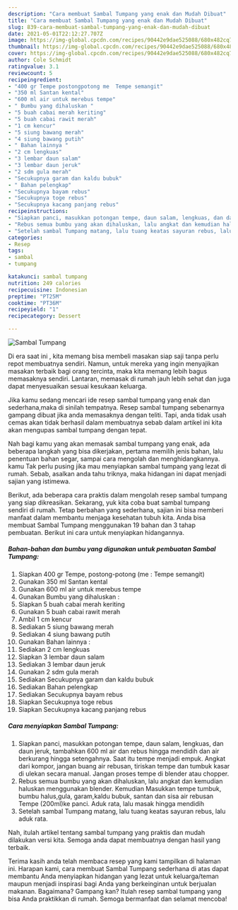 ```yaml
---
description: "Cara membuat Sambal Tumpang yang enak dan Mudah Dibuat"
title: "Cara membuat Sambal Tumpang yang enak dan Mudah Dibuat"
slug: 839-cara-membuat-sambal-tumpang-yang-enak-dan-mudah-dibuat
date: 2021-05-01T22:12:27.707Z
image: https://img-global.cpcdn.com/recipes/90442e9dae525088/680x482cq70/sambal-tumpang-foto-resep-utama.jpg
thumbnail: https://img-global.cpcdn.com/recipes/90442e9dae525088/680x482cq70/sambal-tumpang-foto-resep-utama.jpg
cover: https://img-global.cpcdn.com/recipes/90442e9dae525088/680x482cq70/sambal-tumpang-foto-resep-utama.jpg
author: Cole Schmidt
ratingvalue: 3.1
reviewcount: 5
recipeingredient:
- "400 gr Tempe postongpotong me  Tempe semangit"
- "350 ml Santan kental"
- "600 ml air untuk merebus tempe"
- " Bumbu yang dihaluskan "
- "5 buah cabai merah keriting"
- "5 buah cabai rawit merah"
- "1 cm kencur"
- "5 siung bawang merah"
- "4 siung bawang putih"
- " Bahan lainnya "
- "2 cm lengkuas"
- "3 lembar daun salam"
- "3 lembar daun jeruk"
- "2 sdm gula merah"
- "Secukupnya garam dan kaldu bubuk"
- " Bahan pelengkap"
- "Secukupnya bayam rebus"
- "Secukupnya toge rebus"
- "Secukupnya kacang panjang rebus"
recipeinstructions:
- "Siapkan panci, masukkan potongan tempe, daun salam, lengkuas, dan daun jeruk, tambahkan 600 ml air dan rebus hingga mendidih dan air berkurang hingga setengahnya. Saat itu tempe menjadi empuk. Angkat dari kompor, jangan buang air rebusan, tiriskan tempe dan tumbuk kasar di ulekan secara manual. Jangan proses tempe di blender atau chopper."
- "Rebus semua bumbu yang akan dihaluskan, lalu angkat dan kemudian haluskan menggunakan blender. Kemudian Masukkan tempe tumbuk, bumbu halus,gula, garam,kaldu bubuk, santan dan sisa air rebusan Tempe (200ml)ke panci. Aduk rata, lalu masak hingga mendidih"
- "Setelah sambal Tumpang matang, lalu tuang keatas sayuran rebus, lalu aduk rata."
categories:
- Resep
tags:
- sambal
- tumpang

katakunci: sambal tumpang 
nutrition: 249 calories
recipecuisine: Indonesian
preptime: "PT25M"
cooktime: "PT36M"
recipeyield: "1"
recipecategory: Dessert

---
```



![Sambal Tumpang](https://img-global.cpcdn.com/recipes/90442e9dae525088/680x482cq70/sambal-tumpang-foto-resep-utama.jpg)

Di era  saat ini , kita memang bisa membeli masakan siap saji tanpa perlu repot membuatnya sendiri. Namun, untuk mereka yang ingin menyajikan masakan terbaik bagi orang tercinta, maka kita memang lebih bagus memasaknya sendiri. Lantaran, memasak di rumah jauh lebih sehat dan juga dapat menyesuaikan sesuai kesukaan keluarga.

Jika kamu sedang mencari ide resep sambal tumpang yang enak dan sederhana,maka di sinilah tempatnya. Resep sambal tumpang  sebenarnya gampang dibuat jika anda memasaknya dengan teliti. Tapi, anda tidak usah cemas akan tidak berhasil dalam membuatnya 
sebab dalam artikel ini kita akan mengupas sambal tumpang dengan tepat.  



Nah bagi kamu yang akan memasak sambal tumpang yang enak, ada beberapa langkah yang bisa dikerjakan, pertama memilih jenis bahan, lalu penentuan bahan segar, sampai cara mengolah dan menghidangkannya. kamu Tak perlu pusing jika mau menyiapkan sambal tumpang yang lezat di rumah. Sebab, asalkan anda  tahu triknya, maka hidangan ini dapat menjadi sajian yang istimewa.

Berikut, ada beberapa cara praktis  dalam mengolah resep sambal tumpang yang siap dikreasikan. Sekarang, yuk kita coba buat sambal tumpang sendiri di rumah. Tetap berbahan yang sederhana, sajian ini bisa memberi manfaat dalam membantu menjaga kesehatan tubuh kita. Anda bisa membuat Sambal Tumpang menggunakan 19 bahan dan 3 tahap pembuatan. Berikut ini cara untuk menyiapkan hidangannya.

<!--inarticleads1-->

##### Bahan-bahan dan bumbu yang digunakan untuk pembuatan Sambal Tumpang:

1. Siapkan 400 gr Tempe, postong-potong (me : Tempe semangit)
1. Gunakan 350 ml Santan kental
1. Gunakan 600 ml air untuk merebus tempe
1. Gunakan  Bumbu yang dihaluskan :
1. Siapkan 5 buah cabai merah keriting
1. Gunakan 5 buah cabai rawit merah
1. Ambil 1 cm kencur
1. Sediakan 5 siung bawang merah
1. Sediakan 4 siung bawang putih
1. Gunakan  Bahan lainnya :
1. Sediakan 2 cm lengkuas
1. Siapkan 3 lembar daun salam
1. Sediakan 3 lembar daun jeruk
1. Gunakan 2 sdm gula merah
1. Sediakan Secukupnya garam dan kaldu bubuk
1. Sediakan  Bahan pelengkap
1. Sediakan Secukupnya bayam rebus
1. Siapkan Secukupnya toge rebus
1. Siapkan Secukupnya kacang panjang rebus




<!--inarticleads2-->

##### Cara menyiapkan Sambal Tumpang:

1. Siapkan panci, masukkan potongan tempe, daun salam, lengkuas, dan daun jeruk, tambahkan 600 ml air dan rebus hingga mendidih dan air berkurang hingga setengahnya. Saat itu tempe menjadi empuk. Angkat dari kompor, jangan buang air rebusan, tiriskan tempe dan tumbuk kasar di ulekan secara manual. Jangan proses tempe di blender atau chopper.
1. Rebus semua bumbu yang akan dihaluskan, lalu angkat dan kemudian haluskan menggunakan blender. Kemudian Masukkan tempe tumbuk, bumbu halus,gula, garam,kaldu bubuk, santan dan sisa air rebusan Tempe (200ml)ke panci. Aduk rata, lalu masak hingga mendidih
1. Setelah sambal Tumpang matang, lalu tuang keatas sayuran rebus, lalu aduk rata.




Nah, itulah artikel tentang  sambal tumpang  yang praktis dan mudah dilakukan versi kita. Semoga anda dapat membuatnya dengan hasil yang terbaik. 

Terima kasih anda telah membaca resep yang kami tampilkan di halaman ini. Harapan kami, cara membuat  Sambal Tumpang sederhana di atas dapat membantu Anda menyiapkan hidangan yang lezat untuk keluarga/teman maupun menjadi inspirasi bagi Anda yang berkeinginan untuk berjualan makanan. Bagaimana? Gampang kan? Itulah resep sambal tumpang yang bisa Anda praktikkan di rumah. Semoga bermanfaat dan selamat mencoba!

